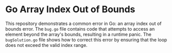 # Go Array Index Out of Bounds
This repository demonstrates a common error in Go: an array index out of bounds error.  The `bug.go` file contains code that attempts to access an element beyond the array's bounds, resulting in a runtime panic. The `bugSolution.go` file shows how to correct this error by ensuring that the loop does not exceed the valid index range. 